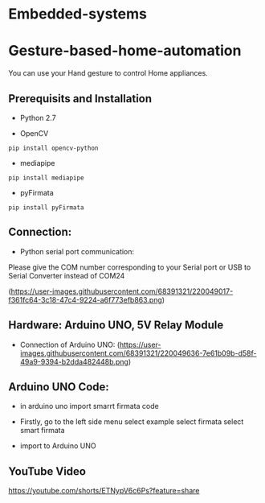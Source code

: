 # Embedded-systems
# Gesture-based-home-automation

You can use your Hand gesture to control Home appliances.

## Prerequisits and Installation

* Python 2.7

* OpenCV
```
pip install opencv-python
```
* mediapipe
```
pip install mediapipe
```
* pyFirmata
```
pip install pyFirmata
```
## Connection:

* Python serial port communication:

Please give the COM number corresponding to your Serial port or USB to Serial Converter instead of COM24

(https://user-images.githubusercontent.com/68391321/220049017-f361fc64-3c18-47c4-9224-a6f773efb863.png)



## Hardware: Arduino UNO, 5V Relay Module
* Connection of Arduino UNO:
(https://user-images.githubusercontent.com/68391321/220049636-7e61b09b-d58f-49a9-9394-b2dda482448b.png)

## Arduino UNO Code:
* in arduino uno import smarrt firmata code

* Firstly, go to the left side menu select example select firmata select smart firmata

* import to Arduino UNO


## YouTube Video

https://youtube.com/shorts/ETNypV6c6Ps?feature=share
